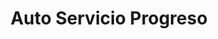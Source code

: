 ---
title: "Auto Servicio Progreso"
url: /san-pedro-sula/auto-servicio-progreso/
shop: piezas de automóviles
---